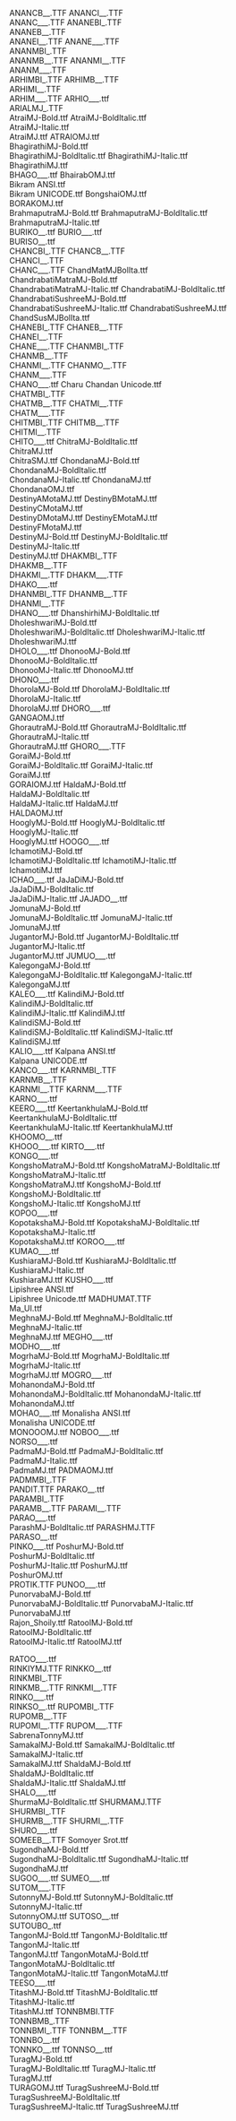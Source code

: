 ANANCB__.TTF
ANANCI__.TTF                      
ANANC___.TTF
ANANEBI_.TTF                      
ANANEB__.TTF                      
ANANEI__.TTF
ANANE___.TTF                      
ANANMBI_.TTF                      
ANANMB__.TTF
ANANMI__.TTF                      
ANANM___.TTF                      
ARHIMBI_.TTF
ARHIMB__.TTF                      
ARHIMI__.TTF                      
ARHIM___.TTF
ARHIO___.ttf                      
ARIALMJ_.TTF                      
AtraiMJ-Bold.ttf
AtraiMJ-BoldItalic.ttf            
AtraiMJ-Italic.ttf                
AtraiMJ.ttf
ATRAIOMJ.ttf                      
BhagirathiMJ-Bold.ttf             
BhagirathiMJ-BoldItalic.ttf
BhagirathiMJ-Italic.ttf           
BhagirathiMJ.ttf                  
BHAGO___.ttf
BhairabOMJ.ttf                    
Bikram ANSI.ttf                   
Bikram UNICODE.ttf
BongshaiOMJ.ttf                   
BORAKOMJ.ttf                      
BrahmaputraMJ-Bold.ttf
BrahmaputraMJ-BoldItalic.ttf      
BrahmaputraMJ-Italic.ttf          
BURIKO__.ttf
BURIO___.ttf                      
BURISO__.ttf                      
CHANCBI_.TTF
CHANCB__.TTF                      
CHANCI__.TTF                      
CHANC___.TTF
ChandMatMJBolIta.ttf              
ChandrabatiMatraMJ-Bold.ttf       
ChandrabatiMatraMJ-Italic.ttf
ChandrabatiMJ-BoldItalic.ttf      
ChandrabatiSushreeMJ-Bold.ttf     
ChandrabatiSushreeMJ-Italic.ttf
ChandrabatiSushreeMJ.ttf          
ChandSusMJBolIta.ttf              
CHANEBI_.TTF
CHANEB__.TTF                      
CHANEI__.TTF                      
CHANE___.TTF
CHANMBI_.TTF                      
CHANMB__.TTF                      
CHANMI__.TTF
CHANMO__.TTF                      
CHANM___.TTF                      
CHANO___.ttf
Charu Chandan Unicode.ttf         
CHATMBI_.TTF                      
CHATMB__.TTF
CHATMI__.TTF                      
CHATM___.TTF                      
CHITMBI_.TTF
CHITMB__.TTF                      
CHITMI__.TTF                      
CHITO___.ttf
ChitraMJ-BoldItalic.ttf           
ChitraMJ.ttf                      
ChitraSMJ.ttf
ChondanaMJ-Bold.ttf               
ChondanaMJ-BoldItalic.ttf         
ChondanaMJ-Italic.ttf
ChondanaMJ.ttf                    
ChondanaOMJ.ttf                   
DestinyAMotaMJ.ttf
DestinyBMotaMJ.ttf                
DestinyCMotaMJ.ttf                
DestinyDMotaMJ.ttf
DestinyEMotaMJ.ttf                
DestinyFMotaMJ.ttf                
DestinyMJ-Bold.ttf
DestinyMJ-BoldItalic.ttf          
DestinyMJ-Italic.ttf              
DestinyMJ.ttf
DHAKMBI_.TTF                      
DHAKMB__.TTF                      
DHAKMI__.TTF
DHAKM___.TTF                      
DHAKO___.ttf                      
DHANMBI_.TTF
DHANMB__.TTF                      
DHANMI__.TTF                      
DHANO___.ttf
DhanshirhiMJ-BoldItalic.ttf       
DholeshwariMJ-Bold.ttf            
DholeshwariMJ-BoldItalic.ttf
DholeshwariMJ-Italic.ttf          
DholeshwariMJ.ttf                 
DHOLO___.ttf
DhonooMJ-Bold.ttf                 
DhonooMJ-BoldItalic.ttf           
DhonooMJ-Italic.ttf
DhonooMJ.ttf                      
DHONO___.ttf                      
DhorolaMJ-Bold.ttf
DhorolaMJ-BoldItalic.ttf          
DhorolaMJ-Italic.ttf              
DhorolaMJ.ttf
DHORO___.ttf                      
GANGAOMJ.ttf                      
GhorautraMJ-Bold.ttf
GhorautraMJ-BoldItalic.ttf        
GhorautraMJ-Italic.ttf            
GhorautraMJ.ttf
GHORO___.TTF                      
GoraiMJ-Bold.ttf                  
GoraiMJ-BoldItalic.ttf
GoraiMJ-Italic.ttf                
GoraiMJ.ttf                       
GORAIOMJ.ttf
HaldaMJ-Bold.ttf                  
HaldaMJ-BoldItalic.ttf            
HaldaMJ-Italic.ttf
HaldaMJ.ttf                       
HALDAOMJ.ttf                      
HooglyMJ-Bold.ttf
HooglyMJ-BoldItalic.ttf           
HooglyMJ-Italic.ttf               
HooglyMJ.ttf
HOOGO___.ttf                      
IchamotiMJ-Bold.ttf               
IchamotiMJ-BoldItalic.ttf
IchamotiMJ-Italic.ttf             
IchamotiMJ.ttf                    
ICHAO___.ttf
JaJaDiMJ-Bold.ttf                 
JaJaDiMJ-BoldItalic.ttf           
JaJaDiMJ-Italic.ttf
JAJADO__.ttf                      
JomunaMJ-Bold.ttf                 
JomunaMJ-BoldItalic.ttf
JomunaMJ-Italic.ttf               
JomunaMJ.ttf                      
JugantorMJ-Bold.ttf
JugantorMJ-BoldItalic.ttf         
JugantorMJ-Italic.ttf             
JugantorMJ.ttf
JUMUO___.ttf                      
KalegongaMJ-Bold.ttf              
KalegongaMJ-BoldItalic.ttf
KalegongaMJ-Italic.ttf            
KalegongaMJ.ttf                   
KALEO___.ttf
KalindiMJ-Bold.ttf                
KalindiMJ-BoldItalic.ttf          
KalindiMJ-Italic.ttf
KalindiMJ.ttf                     
KalindiSMJ-Bold.ttf               
KalindiSMJ-BoldItalic.ttf
KalindiSMJ-Italic.ttf             
KalindiSMJ.ttf                    
KALIO___.ttf
Kalpana ANSI.ttf                  
Kalpana UNICODE.ttf               
KANCO___.ttf
KARNMBI_.TTF                      
KARNMB__.TTF                      
KARNMI__.TTF
KARNM___.TTF                      
KARNO___.ttf                      
KEERO___.ttf
KeertankhulaMJ-Bold.ttf           
KeertankhulaMJ-BoldItalic.ttf     
KeertankhulaMJ-Italic.ttf
KeertankhulaMJ.ttf                
KHOOMO__.ttf                      
KHOOO___.ttf
KIRTO___.ttf                      
KONGO___.ttf                      
KongshoMatraMJ-Bold.ttf
KongshoMatraMJ-BoldItalic.ttf     
KongshoMatraMJ-Italic.ttf         
KongshoMatraMJ.ttf
KongshoMJ-Bold.ttf                
KongshoMJ-BoldItalic.ttf          
KongshoMJ-Italic.ttf
KongshoMJ.ttf                     
KOPOO___.ttf                      
KopotakshaMJ-Bold.ttf
KopotakshaMJ-BoldItalic.ttf       
KopotakshaMJ-Italic.ttf           
KopotakshaMJ.ttf
KOROO___.ttf                      
KUMAO___.ttf                      
KushiaraMJ-Bold.ttf
KushiaraMJ-BoldItalic.ttf         
KushiaraMJ-Italic.ttf             
KushiaraMJ.ttf
KUSHO___.ttf                      
Lipishree ANSI.ttf                
Lipishree Unicode.ttf
MADHUMAT.TTF                      
Ma_UI.ttf                         
MeghnaMJ-Bold.ttf
MeghnaMJ-BoldItalic.ttf           
MeghnaMJ-Italic.ttf               
MeghnaMJ.ttf
MEGHO___.ttf                      
MODHO___.ttf                      
MogrhaMJ-Bold.ttf
MogrhaMJ-BoldItalic.ttf           
MogrhaMJ-Italic.ttf               
MogrhaMJ.ttf
MOGRO___.ttf                      
MohanondaMJ-Bold.ttf              
MohanondaMJ-BoldItalic.ttf
MohanondaMJ-Italic.ttf            
MohanondaMJ.ttf                   
MOHAO___.ttf
Monalisha ANSI.ttf                
Monalisha UNICODE.ttf             
MONOOOMJ.ttf
NOBOO___.ttf                      
NORSO___.ttf                      
PadmaMJ-Bold.ttf
PadmaMJ-BoldItalic.ttf            
PadmaMJ-Italic.ttf                
PadmaMJ.ttf
PADMAOMJ.ttf                      
PADMMBI_.TTF                      
PANDIT.TTF
PARAKO__.ttf                      
PARAMBI_.TTF                      
PARAMB__.TTF
PARAMI__.TTF                      
PARAO___.ttf                      
ParashMJ-BoldItalic.ttf
PARASHMJ.TTF                      
PARASO__.ttf                      
PINKO___.ttf
PoshurMJ-Bold.ttf                 
PoshurMJ-BoldItalic.ttf           
PoshurMJ-Italic.ttf
PoshurMJ.ttf                      
PoshurOMJ.ttf                     
PROTIK.TTF
PUNOO___.ttf                      
PunorvabaMJ-Bold.ttf              
PunorvabaMJ-BoldItalic.ttf
PunorvabaMJ-Italic.ttf            
PunorvabaMJ.ttf                   
Rajon_Shoily.ttf
RatoolMJ-Bold.ttf                 
RatoolMJ-BoldItalic.ttf           
RatoolMJ-Italic.ttf
RatoolMJ.ttf                      

RATOO___.ttf                      
RINKIYMJ.TTF
RINKKO__.ttf                      
RINKMBI_.TTF                      
RINKMB__.TTF
RINKMI__.TTF                      
RINKO___.ttf                      
RINKSO__.ttf
RUPOMBI_.TTF                      
RUPOMB__.TTF                      
RUPOMI__.TTF
RUPOM___.TTF                      
SabrenaTonnyMJ.ttf                
SamakalMJ-Bold.ttf
SamakalMJ-BoldItalic.ttf          
SamakalMJ-Italic.ttf              
SamakalMJ.ttf
ShaldaMJ-Bold.ttf                 
ShaldaMJ-BoldItalic.ttf           
ShaldaMJ-Italic.ttf
ShaldaMJ.ttf                      
SHALO___.ttf                      
ShurmaMJ-BoldItalic.ttf
SHURMAMJ.TTF                      
SHURMBI_.TTF                      
SHURMB__.TTF
SHURMI__.TTF                      
SHURO___.ttf                      
SOMEEB__.TTF
Somoyer Srot.ttf                  
SugondhaMJ-Bold.ttf               
SugondhaMJ-BoldItalic.ttf
SugondhaMJ-Italic.ttf             
SugondhaMJ.ttf                    
SUGOO___.ttf
SUMEO___.ttf                      
SUTOM___.TTF                      
SutonnyMJ-Bold.ttf
SutonnyMJ-BoldItalic.ttf          
SutonnyMJ-Italic.ttf              
SutonnyOMJ.ttf
SUTOSO__.ttf                      
SUTOUBO_.ttf                      
TangonMJ-Bold.ttf
TangonMJ-BoldItalic.ttf           
TangonMJ-Italic.ttf               
TangonMJ.ttf
TangonMotaMJ-Bold.ttf             
TangonMotaMJ-BoldItalic.ttf       
TangonMotaMJ-Italic.ttf
TangonMotaMJ.ttf                  
TEESO___.ttf                      
TitashMJ-Bold.ttf
TitashMJ-BoldItalic.ttf           
TitashMJ-Italic.ttf               
TitashMJ.ttf
TONNBMBI.TTF                      
TONNBMB_.TTF                      
TONNBMI_.TTF
TONNBM__.TTF                      
TONNBO__.ttf                      
TONNKO__.ttf
TONNSO__.ttf                      
TuragMJ-Bold.ttf                  
TuragMJ-BoldItalic.ttf
TuragMJ-Italic.ttf                
TuragMJ.ttf                       
TURAGOMJ.ttf
TuragSushreeMJ-Bold.ttf           
TuragSushreeMJ-BoldItalic.ttf     
TuragSushreeMJ-Italic.ttf
TuragSushreeMJ.ttf
